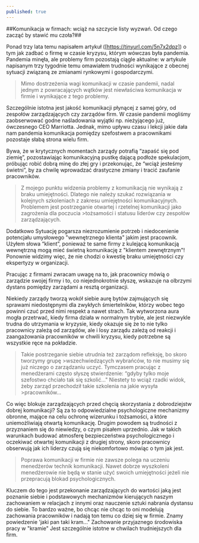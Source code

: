 ```yaml
---
published: true
---
```


##Komunikacja w firmach: wciąż na szczycie listy wyzwań. Od czego zacząć by stawić mu czoła?##

Ponad trzy lata temu napisałem artykuł ([https://tinyurl.com/5n7x2dpz]) o tym jak zadbać o firmę w czasie kryzysu, którym wówczas była pandemia. Pandemia minęła, ale problemy firm pozostają ciągle aktualne: w artykule napisanym trzy tygodnie temu omawiałem trudności wynikające z obecnej sytuacji związaną ze zmianami rynkowymi i gospodarczymi.

>Mimo dostrzeżenia wagi komunikacji w czasie pandemii, nadal jednym z powracających wątków jest niewłaściwa komunikacja w firmie i wynikające z tego problemy.

Szczególnie istotna jest jakość komunikacji płynącej z samej góry, od zespołów zarządzających czy zarządów firm. W czasie pandemii mogliśmy zaobserwować godne naśladowania wyjątki np. nieżyjącego już, ówczesnego CEO Marriotta. Jednak, mimo upływu czasu i lekcji jakie dała nam pandemia komunikacja pomiędzy szefostwem a pracownikami pozostaje słabą strona wielu firm.

Bywa, że w krytycznych momentach zarządy potrafią “zapaść się pod ziemię”, pozostawiając komunikacyjną pustkę dającą podłoże spekulacjom, próbując robić dobrą minę do złej gry i przekonując, że “wciąż jesteśmy świetni”, by za chwilę wprowadzać drastyczne zmiany i tracić zaufanie pracowników.

>Z mojego punktu widzenia problemy z komunikacją nie wynikają z braku umiejętności. Dlatego nie należy szukać rozwiązania w kolejnych szkoleniach z zakresu umiejętności komunikacyjnych.
>Problemem jest postrzeganie otwartej i rzetelnej komunikacji jako zagrożenia dla poczucia >tożsamości i statusu liderów czy zespołów zarządzających.

Dodatkowo Sytuację pogarsza niezrozumienie potrzeb i niedocenienie potencjału umysłowego "wewnętrznego klienta" jakim jest pracownik. Użyłem słowa “klient”, ponieważ te same firmy z kulejącą komunikacją wewnętrzną mogą mieć świetną komunikację z "klientem zewnętrznym"! Ponownie widzimy więc, że nie chodzi o kwestię braku umiejętności czy ekspertyzy w organizacji.

Pracując z firmami zwracam uwagę na to, jak pracownicy mówią o zarządzie swojej firmy i to, co niejednokrotnie słyszę, wskazuje na olbrzymi dystans pomiędzy zarządami a resztą organizacji.

Niekiedy zarządy tworzą wokół siebie aurę bytów zajmujących się sprawami niedostępnymi dla zwykłych śmiertelników, którzy wobec tego powinni czuć przed nimi respekt a nawet strach.
Tak wytworzona aura mogła przetrwać, kiedy firma działa w normalnym trybie, ale jest niezwykle trudna do utrzymania w kryzysie, kiedy okazuje się że to nie tylko pracownicy zależą od zarządów, ale i losy zarządu zależą od reakcji i zaangażowania pracowników w chwili kryzysu, kiedy potrzebne są wszystkie ręce na pokładzie. 

>Takie postrzeganie siebie utrudnia też zarządom refleksję, bo skoro tworzymy grupę >wszechwiedzących wybrańców, to nie musimy się już niczego o zarządzaniu uczyć. Tymczasem pracując z menedżerami często słyszę stwierdzenie: “gdyby tylko moje szefostwo chciało tak się szkolić..." Niestety to wciąż rzadki widok, żeby zarząd przechodził takie szkolenia na jakie wysyła >pracowników...

Co więc blokuje zarządzających przed chęcią skorzystania z dobrodziejstw dobrej komunikacji? Są za to odpowiedzialne psychologiczne mechanizmy obronne, mające na celu ochronę wizerunku i tożsamości, a które uniemożliwiają otwartą komunikację. Drugim powodem są trudności z przyznaniem się do niewiedzy, o czym pisałem uprzednio. Jak w takich warunkach budować atmosferę bezpieczeństwa psychologicznego i oczekiwać otwartej komunikacji z drugiej strony, skoro pracownicy obserwują jak ich liderzy czują się niekomfortowo mówiąc o tym jak jest.

>Poprawa komunikacji w firmie nie zawsze polega na uczeniu menedżerów technik komunikacji. Nawet dobrze wyszkoleni menedżerowie nie będą w stanie użyć swoich umiejętności jeżeli nie przepracują blokad psychologicznych.

Kluczem do tego jest przekonanie zarządzających do wartości jaką jest poznanie siebie i podstawowych mechanizmów kierujących naszym zachowaniem w relacjach z innymi oraz nauczenie sztuki nabrania dystansu do siebie. To bardzo ważne, bo chcąc nie chcąc to oni modelują zachowania pracowników i nadają ton temu co dziej się w firmie. Znamy powiedzenie 'jaki pan taki kram..." Zachowanie przyjaznego środowiska pracy w "kramie" Jest szczególnie istotne w chwilach trudniejszych dla firm.
